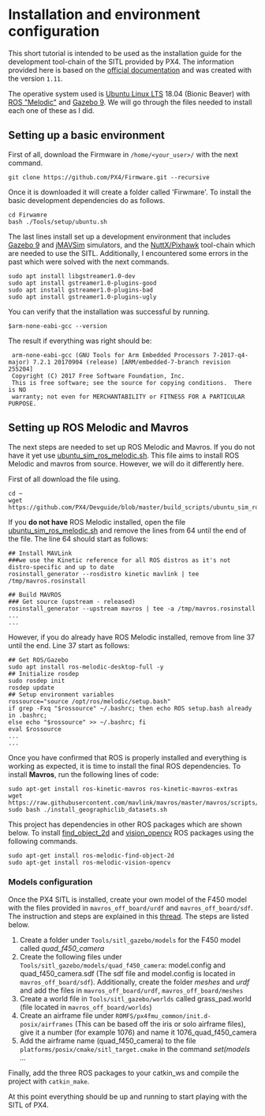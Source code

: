 ﻿

# Installation and environment configuration

This short tutorial is intended to be used as the installation guide for the development tool-chain of the SITL provided by PX4. The information provided here is based on the [official documentation](https://dev.px4.io/v1.9.0/en/setup/dev_env_linux.html) and was created with the version `1.11`.

The operative system used is [Ubuntu Linux LTS](https://wiki.ubuntu.com/LTS) 18.04 (Bionic Beaver) with [ROS "Melodic"](https://dev.px4.io/v1.11/en/setup/dev_env_linux_ubuntu.html#rosgazebo) and [Gazebo 9](https://dev.px4.io/v1.11/en/simulation/gazebo.html). We will go through the files needed to install each one of these as I did.

## Setting up a basic environment

First of all, download the Firmware in `/home/<your_user>/`  with the next command.
```
git clone https://github.com/PX4/Firmware.git --recursive
```
Once it is downloaded it will create a folder called 'Firwmare'. To install the basic development dependencies do as follows.
```
cd Firwamre
bash ./Tools/setup/ubuntu.sh
```
The last lines install set up a development environment that includes [Gazebo 9](https://dev.px4.io/v1.11/en/simulation/gazebo.html) and [jMAVSim](https://dev.px4.io/v1.11/en/simulation/jmavsim.html) simulators, and the [NuttX/Pixhawk](https://dev.px4.io/v1.11/en/setup/building_px4.html#nuttx) tool-chain which are needed to use the SITL. Additionally, I encountered some errors in the past which were solved with the next commands.

    sudo apt install libgstreamer1.0-dev 
    sudo apt install gstreamer1.0-plugins-good  
    sudo apt install gstreamer1.0-plugins-bad  
    sudo apt install gstreamer1.0-plugins-ugly

You can verify that the installation was successful by running.
```
$arm-none-eabi-gcc --version
```
The result if everything was right should be:
```
 arm-none-eabi-gcc (GNU Tools for Arm Embedded Processors 7-2017-q4-major) 7.2.1 20170904 (release) [ARM/embedded-7-branch revision 255204]
 Copyright (C) 2017 Free Software Foundation, Inc.
 This is free software; see the source for copying conditions.  There is NO
 warranty; not even for MERCHANTABILITY or FITNESS FOR A PARTICULAR PURPOSE.
```
## Setting up ROS Melodic and Mavros

The next steps are needed to set up ROS Melodic and Mavros. If you do not have it yet use [ubuntu_sim_ros_melodic.sh](https://github.com/PX4/Devguide/blob/master/build_scripts/ubuntu_sim_ros_melodic.sh).  This file aims to install ROS Melodic and mavros from source. However, we will do it differently here.

First of all download the file using.


    cd ~
    wget https://github.com/PX4/Devguide/blob/master/build_scripts/ubuntu_sim_ros_melodic.sh

If you **do not have** ROS Melodic installed, open the file [ubuntu_sim_ros_melodic.sh](https://github.com/PX4/Devguide/blob/master/build_scripts/ubuntu_sim_ros_melodic.sh) and remove the lines from 64 until the end of the file. The line 64 should start as follows:

    ## Install MAVLink
    ###we use the Kinetic reference for all ROS distros as it's not distro-specific and up to date
    rosinstall_generator --rosdistro kinetic mavlink | tee /tmp/mavros.rosinstall
    
    ## Build MAVROS
    ### Get source (upstream - released)
    rosinstall_generator --upstream mavros | tee -a /tmp/mavros.rosinstall
    ...
    ...

However, if you do already have ROS Melodic installed, remove from line 37 until the end. Line 37 start as follows:

    ## Get ROS/Gazebo
    sudo apt install ros-melodic-desktop-full -y
    ## Initialize rosdep
    sudo rosdep init
    rosdep update
    ## Setup environment variables
    rossource="source /opt/ros/melodic/setup.bash"
    if grep -Fxq "$rossource" ~/.bashrc; then echo ROS setup.bash already in .bashrc;
    else echo "$rossource" >> ~/.bashrc; fi
    eval $rossource
    ...
    ...

Once you have confirmed that ROS is properly installed and everything is working as expected, it is time to install the final ROS dependencies. To install **Mavros**, run the following lines of code:

```
sudo apt-get install ros-kinetic-mavros ros-kinetic-mavros-extras
wget https://raw.githubusercontent.com/mavlink/mavros/master/mavros/scripts/install_geographiclib_datasets.sh
sudo bash ./install_geographiclib_datasets.sh
```

This project has dependencies in other ROS packages which are shown below. To install [find_object_2d](http://wiki.ros.org/find_object_2d) and [vision_opencv](http://wiki.ros.org/vision_opencv) ROS packages using the following commands.

```
sudo apt-get install ros-melodic-find-object-2d
sudo apt-get install ros-melodic-vision-opencv
```

### Models configuration

Once the PX4 SITL is installed, create your own model of the F450 model with the files provided in `mavros_off_board/urdf` and `mavros_off_board/sdf`. The instruction and steps are explained in this [thread](https://discuss.px4.io/t/create-custom-model-for-sitl/6700/3). The steps are listed below.

1.  Create a folder under `Tools/sitl_gazebo/models` for the F450 model called *quad_f450_camera*
2.  Create the following files under `Tools/sitl_gazebo/models/quad_f450_camera`: model.config and quad_f450_camera.sdf (The sdf file and model.config is located  in `mavros_off_board/sdf`). Additionally, create the folder *meshes* and *urdf* and add the files in  `mavros_off_board/urdf`,  `mavros_off_board/meshes`
3.  Create a world file in `Tools/sitl_gazebo/worlds` called grass_pad.world (file located  in `mavros_off_board/worlds`)
4.  Create an airframe file under `ROMFS/px4fmu_common/init.d-posix/airframes` (This can be based off the iris or solo airframe files), give it a number (for example 1076) and name it 1076_quad_f450_camera
5.  Add the airframe name (quad_f450_camera) to the file `platforms/posix/cmake/sitl_target.cmake` in the command _set(models …_

Finally, add the three ROS packages to your catkin_ws and compile the project with `catkin_make`.

At this point everything should be up and running to start playing with the SITL of PX4. 
